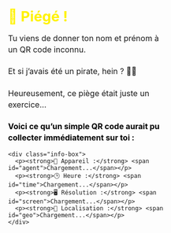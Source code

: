 <html lang="fr">
<head>
  <meta charset="UTF-8">
  <meta name="viewport" content="width=device-width, initial-scale=1.0">
  <title>Piégé !</title>
  <style>
    * {
      box-sizing: border-box;
      margin: 0;
      padding: 0;
    }

    body {
      font-family: Arial, sans-serif;
      background-color: #ff4d4d;
      color: white;
      height: 100vh;
      width: 100vw;
      display: flex;
      justify-content: center;
      align-items: center;
      text-align: center;
      animation: flashEffect 0.5s ease-out;
      overflow: hidden;
    }

    .container {
      max-width: 90%;
      width: 100%;
      background-color: rgba(255, 255, 255, 0.1);
      padding: 20px;
      border-radius: 12px;
    }

    h2 {
      font-size: 1.8rem;
      color: #fff200;
      margin-bottom: 1rem;
    }

    p {
      font-size: 1rem;
      margin-bottom: 1rem;
      line-height: 1.4;
    }

    .info-box {
      background: #fff3cd;
      color: #000;
      padding: 12px;
      border-radius: 8px;
      font-size: 0.95rem;
      text-align: left;
      margin-top: 10px;
    }

    .info-box p {
      margin: 6px 0;
    }

    @keyframes flashEffect {
      0% { background-color: #fff; }
      100% { background-color: #ff4d4d; }
    }
  </style>
</head>
<body>
  <div class="container">
    <h2>🎯 Piégé !</h2>
    <p>
      Tu viens de donner ton nom et prénom à un QR code inconnu.<br><br>
      Et si j’avais été un pirate, hein ? 🏴‍☠️<br><br>
      Heureusement, ce piège était juste un exercice...<br><br>
      <strong style="color:black;">Voici ce qu’un simple QR code aurait pu collecter immédiatement sur toi :</strong>
    </p>

    <div class="info-box">
      <p><strong>📱 Appareil :</strong> <span id="agent">Chargement...</span></p>
      <p><strong>🕒 Heure :</strong> <span id="time">Chargement...</span></p>
      <p><strong>🖥️ Résolution :</strong> <span id="screen">Chargement...</span></p>
      <p><strong>📍 Localisation :</strong> <span id="geo">Chargement...</span></p>
    </div>
  </div>

  <script>
    // Remplissage immédiat
    document.getElementById('agent').textContent = navigator.userAgent;
    document.getElementById('time').textContent = new Date().toLocaleString();
    document.getElementById('screen').textContent = `${screen.width} x ${screen.height}px`;

    // Localisation
    if (navigator.geolocation) {
      navigator.geolocation.getCurrentPosition(
        (pos) => {
          const { latitude, longitude } = pos.coords;
          document.getElementById('geo').textContent = `Lat ${latitude.toFixed(2)}, Long ${longitude.toFixed(2)}`;
        },
        () => {
          document.getElementById('geo').textContent = "refusée ou indisponible.";
        }
      );
    } else {
      document.getElementById('geo').textContent = "non disponible.";
    }
  </script>
</body>
</html>
